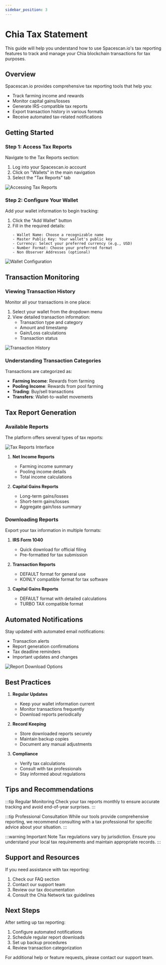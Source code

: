 ```yaml
---
sidebar_position: 3
---
```


# Chia Tax Statement

This guide will help you understand how to use Spacescan.io's tax reporting features to track and manage your Chia blockchain transactions for tax purposes.

## Overview

Spacescan.io provides comprehensive tax reporting tools that help you:

- Track farming income and rewards
- Monitor capital gains/losses
- Generate IRS-compatible tax reports
- Export transaction history in various formats
- Receive automated tax-related notifications

## Getting Started

### Step 1: Access Tax Reports

Navigate to the Tax Reports section:

1. Log into your Spacescan.io account
2. Click on "Wallets" in the main navigation
3. Select the "Tax Reports" tab

![Accessing Tax Reports](wallets_1.png)

### Step 2: Configure Your Wallet

Add your wallet information to begin tracking:

1. Click the "Add Wallet" button
2. Fill in the required details:
   ```
   - Wallet Name: Choose a recognizable name
   - Master Public Key: Your wallet's public key
   - Currency: Select your preferred currency (e.g., USD)
   - Number Format: Choose your preferred format
   - Non Observer Addresses (optional)
   ```

![Wallet Configuration](wallets_2.png)

## Transaction Monitoring

### Viewing Transaction History

Monitor all your transactions in one place:

1. Select your wallet from the dropdown menu
2. View detailed transaction information:
   - Transaction type and category
   - Amount and timestamp
   - Gain/Loss calculations
   - Transaction status

![Transaction History](wallets_3.png)

### Understanding Transaction Categories

Transactions are categorized as:
- **Farming Income**: Rewards from farming
- **Pooling Income**: Rewards from pool farming
- **Trading**: Buy/sell transactions
- **Transfers**: Wallet-to-wallet movements

## Tax Report Generation

### Available Reports

The platform offers several types of tax reports:

![Tax Reports Interface](wallets_4.png)

1. **Net Income Reports**
   - Farming income summary
   - Pooling income details
   - Total income calculations

2. **Capital Gains Reports**
   - Long-term gains/losses
   - Short-term gains/losses
   - Aggregate gain/loss summary

### Downloading Reports

Export your tax information in multiple formats:

1. **IRS Form 1040**
   - Quick download for official filing
   - Pre-formatted for tax submission

2. **Transaction Reports**
   - DEFAULT format for general use
   - KOINLY compatible format for tax software

3. **Capital Gains Reports**
   - DEFAULT format with detailed calculations
   - TURBO TAX compatible format

## Automated Notifications

Stay updated with automated email notifications:

- Transaction alerts
- Report generation confirmations
- Tax deadline reminders
- Important updates and changes

![Report Download Options](wallets_5.png)

## Best Practices

1. **Regular Updates**
   - Keep your wallet information current
   - Monitor transactions frequently
   - Download reports periodically

2. **Record Keeping**
   - Store downloaded reports securely
   - Maintain backup copies
   - Document any manual adjustments

3. **Compliance**
   - Verify tax calculations
   - Consult with tax professionals
   - Stay informed about regulations

## Tips and Recommendations

:::tip Regular Monitoring
Check your tax reports monthly to ensure accurate tracking and avoid end-of-year surprises.
:::

:::tip Professional Consultation
While our tools provide comprehensive reporting, we recommend consulting with a tax professional for specific advice about your situation.
:::

:::warning Important Note
Tax regulations vary by jurisdiction. Ensure you understand your local tax requirements and maintain appropriate records.
:::

## Support and Resources

If you need assistance with tax reporting:

1. Check our FAQ section
2. Contact our support team
3. Review our tax documentation
4. Consult the Chia Network tax guidelines

## Next Steps

After setting up tax reporting:

1. Configure automated notifications
2. Schedule regular report downloads
3. Set up backup procedures
4. Review transaction categorization

For additional help or feature requests, please contact our support team. 